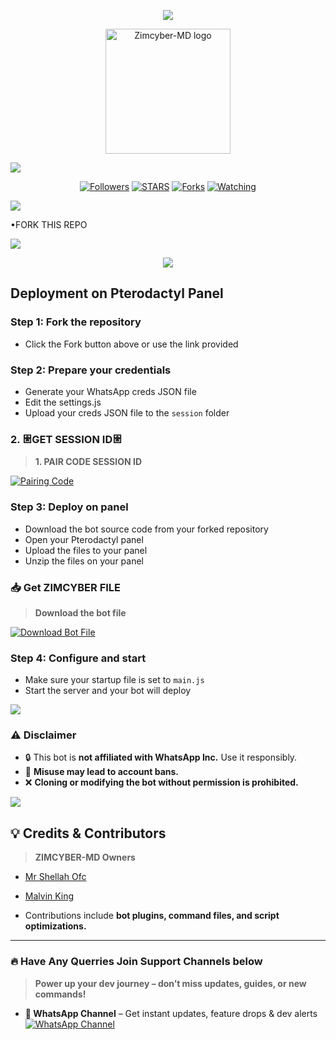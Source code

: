 <p align="center"
  Zimcyber-MD 
</p>
<a><img src='https://i.imgur.com/LyHic3i.gif'/>

<p align="center">
  <a href="https://github.com/SH3LLAH-AI">
    <img alt="Zimcyber-MD logo" height="200" src="https://files.catbox.moe/673wtp.jpg">
  </a>
</p>

<a><img src='https://i.imgur.com/LyHic3i.gif'/>

<p align="center">
  <a href="https://github.com/SH3LLAH-AI?tab=followers"><img title="Followers" src="https://img.shields.io/github/followers/SH3LLAH-AI?label=Followers&style=social"></a>
  <a href="https://github.com/SH3LLAH-AI/zimcyber-md/stargazers/"><img title="STARS" src="https://img.shields.io/github/stars/SH3LLAH-AI/zimcyber-md?&style=social"></a>
  <a href="https://github.com/SH3LLAH-AI/zimcyber-md/network/members"><img title="Forks" src="https://img.shields.io/github/forks/SH3LLAH-AI/zimcyber-md?style=social"></a>
  <a href="https://github.com/SH3LLAH-AI/zimcyber-md/watchers"><img title="Watching" src="https://img.shields.io/github/watchers/SH3LLAH-AI/zimcyber-md?label=Watching&style=social"></a>
</p>

<a><img src='https://i.imgur.com/LyHic3i.gif'/>


•FORK THIS REPO

 <p align="left">
  <a href="https://github.com/SH3LLAH-AI/zimcyber-md/fork">
    <img src="https://img.shields.io/badge/Fork-ZIMCYBER--MD-%2393FF005C?style=for-the-badge&logo=github&logoColor=white" />
  </a>
</p>

<p align="center">
  <img src="https://i.imgur.com/LyHic3i.gif" />
</p>

## Deployment on Pterodactyl Panel

### Step 1: Fork the repository
- Click the Fork button above or use the link provided

### Step 2: Prepare your credentials
- Generate your WhatsApp creds JSON file
- Edit the settings.js
- Upload your creds JSON file to the `session` folder

### 2. 𐃁GET SESSION ID𐃁 

> **1. PAIR CODE SESSION ID**

<a href='[https://lazack-cred.onrender.com/pair]' target="_blank">
  <img alt='Pairing Code' src='https://img.shields.io/badge/Get%20Pairing%20Code-orange?style=for-the-badge&logo=opencv&logoColor=black'/>
</a>
<br> 

### Step 3: Deploy on panel
- Download the bot source code from your forked repository
- Open your Pterodactyl panel
- Upload the files to your panel
- Unzip the files on your panel

### 📥 Get ZIMCYBER FILE

> **Download the bot file**
<p align="left">  
<a href='https://github.com/SH3LLAH-AI/zimcyber-md/archive/refs/heads/main.zip' target="_blank"><img alt='Download Bot File' src='https://img.shields.io/badge/Download%20Bot-file-FF009D?style=for-the-badge&logo=github&logoColor=white'/></a>  
</p>


### Step 4: Configure and start
- Make sure your startup file is set to `main.js`
- Start the server and your bot will deploy

<a><img src='https://i.imgur.com/LyHic3i.gif'/>

### ⚠️ Disclaimer

- 🔒 This bot is **not affiliated with WhatsApp Inc.** Use it responsibly.
- 🚨 **Misuse may lead to account bans.**
- ❌ **Cloning or modifying the bot without permission is prohibited.**

<a><img src='https://i.imgur.com/LyHic3i.gif'/>

## 💡 Credits & Contributors

> **ZIMCYBER-MD Owners**  

- [Mr Shellah Ofc](https://github.com/SH3LLAH-AI)

- [Malvin King](https://github.com/XdKing2) 

- Contributions include **bot plugins, command files, and script optimizations.**

---

### 🔥 Have Any Querries Join Support Channels below

> **Power up your dev journey – don’t miss updates, guides, or new commands!**

- **📢 WhatsApp Channel** – Get instant updates, feature drops & dev alerts  
  [![WhatsApp Channel](https://img.shields.io/badge/Join%20WhatsApp-Channel-25D366?style=for-the-badge&logo=whatsapp&logoColor=white)](https://whatsapp.com/channel/0029Vb5SP7IDjiOfSjLKlB2Y)  

